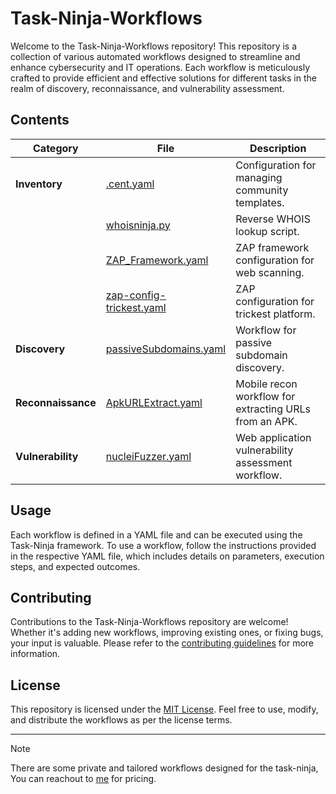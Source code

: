 # Task-Ninja-Workflows

Welcome to the Task-Ninja-Workflows repository! This repository is a collection of various automated workflows designed to streamline and enhance cybersecurity and IT operations. Each workflow is meticulously crafted to provide efficient and effective solutions for different tasks in the realm of discovery, reconnaissance, and vulnerability assessment.

## Contents

| Category            | File                                                                                   | Description                                           |
|---------------------|----------------------------------------------------------------------------------------|-------------------------------------------------------|
| **Inventory**       | [.cent.yaml](https://github.com/RikunjSindhwad/Task-Ninja-Workflows/blob/main/Inventory/.cent.yaml) | Configuration for managing community templates.      |
|                     | [whoisninja.py](https://github.com/RikunjSindhwad/Task-Ninja-Workflows/blob/main/Inventory/Tools/whoisninja.py) | Reverse WHOIS lookup script.                         |
|                     | [ZAP_Framework.yaml](https://github.com/RikunjSindhwad/Task-Ninja-Workflows/blob/main/Inventory/ZAP_Framework.yaml) | ZAP framework configuration for web scanning.        |
|                     | [zap-config-trickest.yaml](https://github.com/RikunjSindhwad/Task-Ninja-Workflows/blob/main/Inventory/zap-config-trickest.yaml) | ZAP configuration for trickest platform.            |
| **Discovery**       | [passiveSubdomains.yaml](https://github.com/RikunjSindhwad/Task-Ninja-Workflows/blob/main/discovery/subdomains/passiveSubdomains.yaml) | Workflow for passive subdomain discovery.            |
| **Reconnaissance**  | [ApkURLExtract.yaml](https://github.com/RikunjSindhwad/Task-Ninja-Workflows/blob/main/recon/mobile/ApkURLExtract.yaml) | Mobile recon workflow for extracting URLs from an APK. |
| **Vulnerability**   | [nucleiFuzzer.yaml](https://github.com/RikunjSindhwad/Task-Ninja-Workflows/blob/main/vulnerability/Web-Applications/nucleiFuzzer.yaml) | Web application vulnerability assessment workflow.   |

## Usage

Each workflow is defined in a YAML file and can be executed using the Task-Ninja framework. To use a workflow, follow the instructions provided in the respective YAML file, which includes details on parameters, execution steps, and expected outcomes.

## Contributing

Contributions to the Task-Ninja-Workflows repository are welcome! Whether it's adding new workflows, improving existing ones, or fixing bugs, your input is valuable. Please refer to the [contributing guidelines](#) for more information.

## License

This repository is licensed under the [MIT License](https://github.com/RikunjSindhwad/Task-Ninja-Workflows/blob/main/LICENSE). Feel free to use, modify, and distribute the workflows as per the license terms.

---

>[!note]
>There are some private and tailored workflows designed for the task-ninja, You can reachout to [me](https://t.me/robensive) for pricing.
